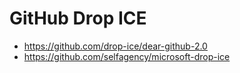# GitHub Drop ICE

- https://github.com/drop-ice/dear-github-2.0
- https://github.com/selfagency/microsoft-drop-ice
